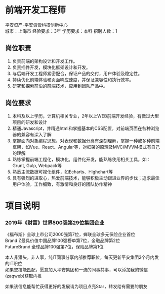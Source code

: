 # 前端开发工程师
平安资产-平安资管科技创新中心  
城市：上海市 经验要求：3年 学历要求：本科  招聘人数：1

## 岗位职责
1.	负责前端的架构设计和开发工作。   
2.	负责插件开发，模块化框架设计和开发。   
3.	与后端开发工程师紧密配合，保证产品的交付，用户体验及稳定性。   
4.	持续优化前端体验和页面响应速度，并保证兼容性和执行效率。   
5.	研究和探索前沿的前端技术，应用到团队产品中。

## 岗位要求
1.	本科及以上学历，计算机相关专业，2年以上WEB前端开发经验，有做过大型项目的研发和设计   
2.	精通Javascript，并精通html和掌握基本的CSS配置，对前端页面在各种浏览器的兼容有深入了解   
3.	掌握面向对象编程思想，对表现和数据分离有深刻理解，掌握一种或多种前端框架，如Vue、React、Angular等，对框架的原理及MVC/MVVM模式有自己的理解   
4.	熟练掌握前端工程化，模块化，组件化开发，能熟练使用相关工具，如：Grunt, Gulp, Webpack等   
5.	熟悉主流数据可视化组件，如Echarts、Highchart等   
6.	具有强烈的进取心，热爱前端技术，能够积极主动跟进业界的步伐；追求最佳用户体验，工作细致，有激情和良好的团队协作精神

# 项目说明

### 2019年《财富》世界500强第29位集团企业
《福布斯》全球上市公司2000强第7位，蝉联全球多元保险企业首位  
Brand Z最具价值中国品牌100强榜单第7位，金融品牌第2位  
FutureBrand 全球品牌100强第7位，保险品牌第1位

本人非猎头，非人事，纯IT同事分享内部推荐职位，每天更新平安集团2个月内发的IT职位  
如果您技能匹配，愿意加入平安集团和一流的同事共事，可以添加我的微信(zaqweb)获取内推 

如果该信息能帮忙获得更好的发展请为项目点亮Star，转发给有需要的朋友





